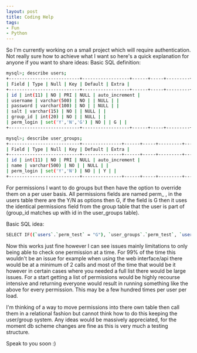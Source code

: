```yaml
---
layout: post
title: Coding Help
tags:
- Fun
- Python
---
```


So I'm currently working on a small project which will require authentication. Not really sure how to achieve what I want so here's a quick explanation for anyone if you want to share ideas:
Basic SQL definition:

```bash
mysql>; describe users;
+---------------------------+------------------+------+-----+---------+----------------+
| Field | Type | Null | Key | Default | Extra |
+---------------------------+------------------+------+-----+---------+----------------+
| id | int(11) | NO | PRI | NULL | auto_increment |
| username | varchar(500) | NO | | NULL | |
| password | varchar(100) | NO | | NULL | |
| salt | varchar(15) | NO | | NULL | |
| group_id | int(20) | NO | | NULL | |
| perm_login | set('Y','N','G') | NO | | G | |
+---------------------------+------------------+------+-----+---------+----------------+

mysql>; describe user_groups;
+---------------------------+---------------+------+-----+---------+----------------+
| Field | Type | Null | Key | Default | Extra |
+---------------------------+---------------+------+-----+---------+----------------+
| id | int(11) | NO | PRI | NULL | auto_increment |
| name | varchar(500) | NO | | NULL | |
| perm_login | set('Y','N') | NO | | Y | |
+---------------------------+---------------+------+-----+---------+----------------+
```

For permissions I want to do groups but then have the option to override them on a per user basis. All permissions fields are named perm_ , in the users table there are the Y/N as options then G, if the field is G then it uses the identical permissions field from the group table that the user is part of (group_id matches up with id in the user_groups table).

Basic SQL idea:

```bash
SELECT IF((`users`.`perm_test` = "G"), `user_groups`.`perm_test`, `users`.`perm_test`) AS allowed from users LEFT JOIN (`user_groups`) ON (`user_groups`.`id`=`users`.`group_id`) WHERE `users`.`username` = "testuser"
```

Now this works just fine however I can see issues mainly limitations to only being able to check one permission at a time. For 99% of the time this wouldn't be an issue for example when using the web interface/api there would be at a minimum of 2 calls and most of the time that would be it however in certain cases where you needed a full list there would be large issues. For a start getting a list of permissions would be highly recourse intensive and returning everyone would result in running something like the above for every permission. This may be a few hundred times per user per load.

I'm thinking of a way to move permissions into there own table then call them in a relational fashion but cannot think how to do this keeping the user/group system. Any ideas would be massively appreciated, for the moment db scheme changes are fine as this is very much a testing structure.

Speak to you soon :)
